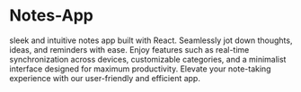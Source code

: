 # Notes-App
sleek and intuitive notes app built with React. Seamlessly jot down thoughts, ideas, and reminders with ease. Enjoy features such as real-time synchronization across devices, customizable categories, and a minimalist interface designed for maximum productivity. Elevate your note-taking experience with our user-friendly and efficient app.
